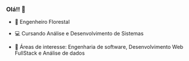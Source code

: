 ### Olá!! 👋



- 🌱  Engenheiro Florestal
- 💻  Cursando Análise e Desenvolvimento de Sistemas

- 📝  Áreas de interesse: Engenharia de software, Desenvolvimento Web FullStack e Análise de dados


